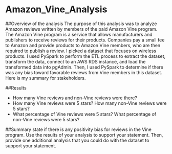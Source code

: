 # Amazon_Vine_Analysis

##Overview of the analysis
The purpose of this analysis was to analyze Amazon reviews written by members of the paid Amazon Vine program. The Amazon Vine program is a service that allows manufacturers and publishers to receive reviews for their products. Companies pay a small fee to Amazon and provide products to Amazon Vine members, who are then required to publish a review. I picked a dataset that focuses on wireless products. I used PySpark to perform the ETL process to extract the dataset, transform the data, connect to an AWS RDS instance, and load the transformed data into pgAdmin. Then, I used PySpark to determine if there was any bias toward favorable reviews from Vine members in this dataset. Here is my summary for stakeholders.

##Results

* How many Vine reviews and non-Vine reviews were there?
* How many Vine reviews were 5 stars? How many non-Vine reviews were 5 stars?
* What percentage of Vine reviews were 5 stars? What percentage of non-Vine reviews were 5 stars?

##Summary
state if there is any positivity bias for reviews in the Vine program. Use the results of your analysis to support your statement. Then, provide one additional analysis that you could do with the dataset to support your statement.
